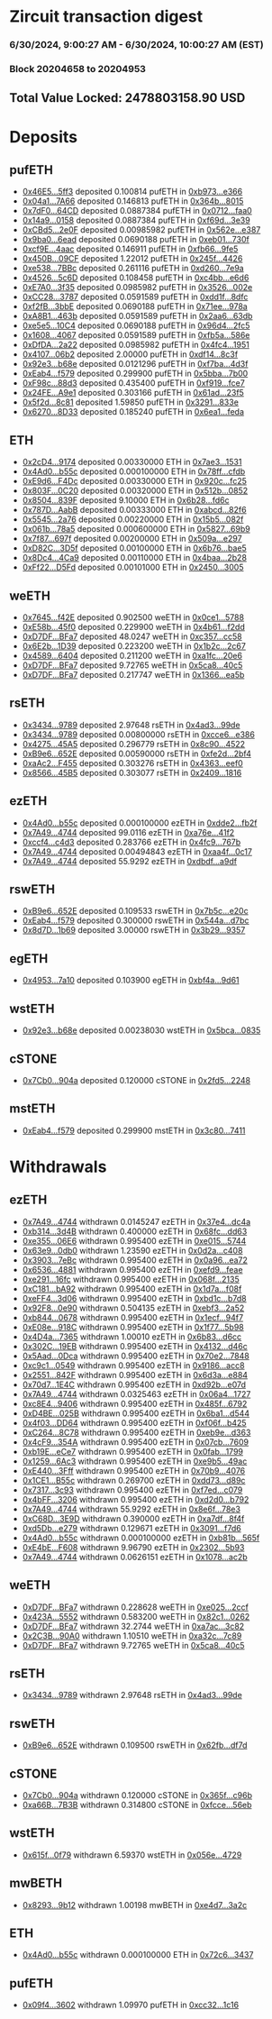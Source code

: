 # Zircuit transaction digest
### 6/30/2024, 9:00:27 AM - 6/30/2024, 10:00:27 AM (EST)
### Block 20204658 to 20204953

## Total Value Locked: 2478803158.90 USD

# Deposits
## pufETH
- [0x46E5...5ff3](https://etherscan.io/address/0x46E55f65910F901020A0684F76112feAD0335ff3) deposited 0.100814 pufETH in [0xb973...e366](https://etherscan.io/tx/0x46E55f65910F901020A0684F76112feAD0335ff3)
- [0x04a1...7A66](https://etherscan.io/address/0x04a192Bd2c4Ad0B676a71302b828308551347A66) deposited 0.146813 pufETH in [0x364b...8015](https://etherscan.io/tx/0x04a192Bd2c4Ad0B676a71302b828308551347A66)
- [0x7dF0...64CD](https://etherscan.io/address/0x7dF07986952d7fDE68eeD555216Ea1a68B7664CD) deposited 0.0887384 pufETH in [0x0712...faa0](https://etherscan.io/tx/0x7dF07986952d7fDE68eeD555216Ea1a68B7664CD)
- [0x14a9...0158](https://etherscan.io/address/0x14a94e41ae0025fBA8a0250c99a6d2BAe7A60158) deposited 0.0887384 pufETH in [0xf69d...3e39](https://etherscan.io/tx/0x14a94e41ae0025fBA8a0250c99a6d2BAe7A60158)
- [0xCBd5...2e0F](https://etherscan.io/address/0xCBd5036AffeaCDab9743196Ec77A0032a4482e0F) deposited 0.00985982 pufETH in [0x562e...e387](https://etherscan.io/tx/0xCBd5036AffeaCDab9743196Ec77A0032a4482e0F)
- [0x9ba0...6ead](https://etherscan.io/address/0x9ba0636DAd71E9C9126925B4229494F22aaC6ead) deposited 0.0690188 pufETH in [0xeb01...730f](https://etherscan.io/tx/0x9ba0636DAd71E9C9126925B4229494F22aaC6ead)
- [0xcf9E...4aac](https://etherscan.io/address/0xcf9Ea4BE075B2fd56923713e794699A191dd4aac) deposited 0.146911 pufETH in [0xfb66...9fe5](https://etherscan.io/tx/0xcf9Ea4BE075B2fd56923713e794699A191dd4aac)
- [0x450B...09CF](https://etherscan.io/address/0x450B0B452b8ebB9334A8C4326caD2b30D77709CF) deposited 1.22012 pufETH in [0x245f...4426](https://etherscan.io/tx/0x450B0B452b8ebB9334A8C4326caD2b30D77709CF)
- [0xe538...7BBc](https://etherscan.io/address/0xe538E3a3D8aae0DB58F9e4E419eB65D857077BBc) deposited 0.261116 pufETH in [0xd260...7e9a](https://etherscan.io/tx/0xe538E3a3D8aae0DB58F9e4E419eB65D857077BBc)
- [0x4526...5c6D](https://etherscan.io/address/0x45267762281d01494C188d4f32aEF23B419e5c6D) deposited 0.108458 pufETH in [0xc4bb...e6d6](https://etherscan.io/tx/0x45267762281d01494C188d4f32aEF23B419e5c6D)
- [0xE7A0...3f35](https://etherscan.io/address/0xE7A0813F9f2fA0de579b2c0b9FcD082a19e33f35) deposited 0.0985982 pufETH in [0x3526...002e](https://etherscan.io/tx/0xE7A0813F9f2fA0de579b2c0b9FcD082a19e33f35)
- [0xCC28...3787](https://etherscan.io/address/0xCC2895133c5DcC0e2840dCDd1dC661B1efbD3787) deposited 0.0591589 pufETH in [0xdd1f...8dfc](https://etherscan.io/tx/0xCC2895133c5DcC0e2840dCDd1dC661B1efbD3787)
- [0xf2fB...3bbE](https://etherscan.io/address/0xf2fBA7022D808EF3eE52c0E0C831a917f3943bbE) deposited 0.0690188 pufETH in [0x71ee...978a](https://etherscan.io/tx/0xf2fBA7022D808EF3eE52c0E0C831a917f3943bbE)
- [0xA8B1...463b](https://etherscan.io/address/0xA8B1fEd8FCe666485fd5559c65F85a6972cf463b) deposited 0.0591589 pufETH in [0x2aa6...63db](https://etherscan.io/tx/0xA8B1fEd8FCe666485fd5559c65F85a6972cf463b)
- [0xe5e5...10C4](https://etherscan.io/address/0xe5e542ee90cBd677B8135eee1d1FCD6f395310C4) deposited 0.0690188 pufETH in [0x96d4...2fc5](https://etherscan.io/tx/0xe5e542ee90cBd677B8135eee1d1FCD6f395310C4)
- [0x1608...4067](https://etherscan.io/address/0x1608341dD89358DA26ee02Fab3A97ef0DC2c4067) deposited 0.0591589 pufETH in [0xfb5a...586e](https://etherscan.io/tx/0x1608341dD89358DA26ee02Fab3A97ef0DC2c4067)
- [0xDfDA...2a22](https://etherscan.io/address/0xDfDA4ba3c68713E8c6304dB18c84580835212a22) deposited 0.0985982 pufETH in [0x4fc4...1951](https://etherscan.io/tx/0xDfDA4ba3c68713E8c6304dB18c84580835212a22)
- [0x4107...06b2](https://etherscan.io/address/0x4107A0A4a50AC2c4cc8C5a3954Bc01ff134506b2) deposited 2.00000 pufETH in [0xdf14...8c3f](https://etherscan.io/tx/0x4107A0A4a50AC2c4cc8C5a3954Bc01ff134506b2)
- [0x92e3...b68e](https://etherscan.io/address/0x92e3b2615fC8f099a857f87e6Eb43167F280b68e) deposited 0.0121296 pufETH in [0xf7ba...4d3f](https://etherscan.io/tx/0x92e3b2615fC8f099a857f87e6Eb43167F280b68e)
- [0xEab4...f579](https://etherscan.io/address/0xEab421a183851cCf92f33265BE7982124Bd3f579) deposited 0.299900 pufETH in [0x5bba...7b00](https://etherscan.io/tx/0xEab421a183851cCf92f33265BE7982124Bd3f579)
- [0xF98c...88d3](https://etherscan.io/address/0xF98c44e246C3dE8Ee731826F2605b70E802d88d3) deposited 0.435400 pufETH in [0xf919...fce7](https://etherscan.io/tx/0xF98c44e246C3dE8Ee731826F2605b70E802d88d3)
- [0x24FE...A9e1](https://etherscan.io/address/0x24FEA70dF0365CB59Df687dc0Ef724B3469EA9e1) deposited 0.303166 pufETH in [0x61ad...23f5](https://etherscan.io/tx/0x24FEA70dF0365CB59Df687dc0Ef724B3469EA9e1)
- [0x5f2d...8c81](https://etherscan.io/address/0x5f2dB8C20d76153E1c877fe17fFCd27D03648c81) deposited 1.59850 pufETH in [0x3291...833e](https://etherscan.io/tx/0x5f2dB8C20d76153E1c877fe17fFCd27D03648c81)
- [0x6270...8D33](https://etherscan.io/address/0x62705e67bd8c66A2dF58470c530ffb1A0B878D33) deposited 0.185240 pufETH in [0x6ea1...feda](https://etherscan.io/tx/0x62705e67bd8c66A2dF58470c530ffb1A0B878D33)
## ETH
- [0x2cD4...9174](https://etherscan.io/address/0x2cD459F4302d5816304db619443Ec7F25a319174) deposited 0.00330000 ETH in [0x7ae3...1531](https://etherscan.io/tx/0x2cD459F4302d5816304db619443Ec7F25a319174)
- [0x4Ad0...b55c](https://etherscan.io/address/0x4Ad0B401461626588012f417C252d96dC5b8b55c) deposited 0.000100000 ETH in [0x78ff...cfdb](https://etherscan.io/tx/0x4Ad0B401461626588012f417C252d96dC5b8b55c)
- [0xE9d6...F4Dc](https://etherscan.io/address/0xE9d6B3242c448a3926c2Fc086D849194a820F4Dc) deposited 0.00330000 ETH in [0x920c...fc25](https://etherscan.io/tx/0xE9d6B3242c448a3926c2Fc086D849194a820F4Dc)
- [0x803F...0C20](https://etherscan.io/address/0x803F37f4A4f75bA82a7431ec38e77aB375780C20) deposited 0.00320000 ETH in [0x512b...0852](https://etherscan.io/tx/0x803F37f4A4f75bA82a7431ec38e77aB375780C20)
- [0x8504...839F](https://etherscan.io/address/0x8504d067B262B6eBf117c76277aF75BE7a40839F) deposited 9.10000 ETH in [0x6b28...fd6c](https://etherscan.io/tx/0x8504d067B262B6eBf117c76277aF75BE7a40839F)
- [0x787D...AabB](https://etherscan.io/address/0x787D07Ee577C83c0e0bD2cDFA467DF044F9DAabB) deposited 0.00333000 ETH in [0xabcd...82f6](https://etherscan.io/tx/0x787D07Ee577C83c0e0bD2cDFA467DF044F9DAabB)
- [0x5545...2a76](https://etherscan.io/address/0x5545351A11a3335a0C133c90F68e4595922c2a76) deposited 0.00220000 ETH in [0x15b5...082f](https://etherscan.io/tx/0x5545351A11a3335a0C133c90F68e4595922c2a76)
- [0x061b...78a5](https://etherscan.io/address/0x061b58aA835f3EaB14DCFb57E9Fc563Ed0Db78a5) deposited 0.000600000 ETH in [0x5827...69b9](https://etherscan.io/tx/0x061b58aA835f3EaB14DCFb57E9Fc563Ed0Db78a5)
- [0x7f87...697f](https://etherscan.io/address/0x7f876506268A54FC0320EA07066c20EDf638697f) deposited 0.00200000 ETH in [0x509a...e297](https://etherscan.io/tx/0x7f876506268A54FC0320EA07066c20EDf638697f)
- [0xD82C...3D5f](https://etherscan.io/address/0xD82C7a600Ab1549dcBcc4b6278c2F24Ca60e3D5f) deposited 0.00100000 ETH in [0x6b76...bae5](https://etherscan.io/tx/0xD82C7a600Ab1549dcBcc4b6278c2F24Ca60e3D5f)
- [0x8Dc4...4Ca9](https://etherscan.io/address/0x8Dc42cee1787135F2517A05D885D9D92c3404Ca9) deposited 0.00110000 ETH in [0x4baa...2b28](https://etherscan.io/tx/0x8Dc42cee1787135F2517A05D885D9D92c3404Ca9)
- [0xFf22...D5Fd](https://etherscan.io/address/0xFf2230529521974305Bf6c92296fA57B4521D5Fd) deposited 0.00101000 ETH in [0x2450...3005](https://etherscan.io/tx/0xFf2230529521974305Bf6c92296fA57B4521D5Fd)
## weETH
- [0x7645...f42E](https://etherscan.io/address/0x7645719d8783Bc3b2aCdC0ef759fbe21BA9Df42E) deposited 0.902500 weETH in [0x0ce1...5788](https://etherscan.io/tx/0x7645719d8783Bc3b2aCdC0ef759fbe21BA9Df42E)
- [0xE58b...45f0](https://etherscan.io/address/0xE58ba63f0402eF437C36D4aA5B6249f1965445f0) deposited 0.229900 weETH in [0x4b61...f2dd](https://etherscan.io/tx/0xE58ba63f0402eF437C36D4aA5B6249f1965445f0)
- [0xD7DF...BFa7](https://etherscan.io/address/0xD7DF7E085214743530afF339aFC420c7c720BFa7) deposited 48.0247 weETH in [0xc357...cc58](https://etherscan.io/tx/0xD7DF7E085214743530afF339aFC420c7c720BFa7)
- [0x6E2b...1D39](https://etherscan.io/address/0x6E2b77559C3aD2f1cb60277eA01B167b64381D39) deposited 0.223200 weETH in [0x1b2c...2c67](https://etherscan.io/tx/0x6E2b77559C3aD2f1cb60277eA01B167b64381D39)
- [0x4589...6404](https://etherscan.io/address/0x4589a80eDE4Eb7f36eaf0C0eC829DadB13936404) deposited 0.211200 weETH in [0xa1fc...20e6](https://etherscan.io/tx/0x4589a80eDE4Eb7f36eaf0C0eC829DadB13936404)
- [0xD7DF...BFa7](https://etherscan.io/address/0xD7DF7E085214743530afF339aFC420c7c720BFa7) deposited 9.72765 weETH in [0x5ca8...40c5](https://etherscan.io/tx/0xD7DF7E085214743530afF339aFC420c7c720BFa7)
- [0xD7DF...BFa7](https://etherscan.io/address/0xD7DF7E085214743530afF339aFC420c7c720BFa7) deposited 0.217747 weETH in [0x1366...ea5b](https://etherscan.io/tx/0xD7DF7E085214743530afF339aFC420c7c720BFa7)
## rsETH
- [0x3434...9789](https://etherscan.io/address/0x34349c5569e7B846c3558961552D2202760A9789) deposited 2.97648 rsETH in [0x4ad3...99de](https://etherscan.io/tx/0x34349c5569e7B846c3558961552D2202760A9789)
- [0x3434...9789](https://etherscan.io/address/0x34349c5569e7B846c3558961552D2202760A9789) deposited 0.00800000 rsETH in [0xcce6...e386](https://etherscan.io/tx/0x34349c5569e7B846c3558961552D2202760A9789)
- [0x4275...45A5](https://etherscan.io/address/0x4275e032C49C3802533c3537B889049F31e545A5) deposited 0.296779 rsETH in [0x8c90...4522](https://etherscan.io/tx/0x4275e032C49C3802533c3537B889049F31e545A5)
- [0xB9e6...652E](https://etherscan.io/address/0xB9e66B9b1112868751E4e6891196d4c638c3652E) deposited 0.00590000 rsETH in [0xfe2d...2bf4](https://etherscan.io/tx/0xB9e66B9b1112868751E4e6891196d4c638c3652E)
- [0xaAc2...F455](https://etherscan.io/address/0xaAc214C74E53578EA028Ef1A217cFfeCe31cF455) deposited 0.303276 rsETH in [0x4363...eef0](https://etherscan.io/tx/0xaAc214C74E53578EA028Ef1A217cFfeCe31cF455)
- [0x8566...45B5](https://etherscan.io/address/0x856639208B959396B0e07a756C808cdd2EBD45B5) deposited 0.303077 rsETH in [0x2409...1816](https://etherscan.io/tx/0x856639208B959396B0e07a756C808cdd2EBD45B5)
## ezETH
- [0x4Ad0...b55c](https://etherscan.io/address/0x4Ad0B401461626588012f417C252d96dC5b8b55c) deposited 0.000100000 ezETH in [0xdde2...fb2f](https://etherscan.io/tx/0x4Ad0B401461626588012f417C252d96dC5b8b55c)
- [0x7A49...4744](https://etherscan.io/address/0x7A493Be5c2ce014cD049Bf178a1ac0Db1B434744) deposited 99.0116 ezETH in [0xa76e...41f2](https://etherscan.io/tx/0x7A493Be5c2ce014cD049Bf178a1ac0Db1B434744)
- [0xccf4...c4d3](https://etherscan.io/address/0xccf4dA0A97D7D433b77AEb138F512a8207Eac4d3) deposited 0.283766 ezETH in [0x4fc9...767b](https://etherscan.io/tx/0xccf4dA0A97D7D433b77AEb138F512a8207Eac4d3)
- [0x7A49...4744](https://etherscan.io/address/0x7A493Be5c2ce014cD049Bf178a1ac0Db1B434744) deposited 0.00494843 ezETH in [0xaa4f...0c17](https://etherscan.io/tx/0x7A493Be5c2ce014cD049Bf178a1ac0Db1B434744)
- [0x7A49...4744](https://etherscan.io/address/0x7A493Be5c2ce014cD049Bf178a1ac0Db1B434744) deposited 55.9292 ezETH in [0xdbdf...a9df](https://etherscan.io/tx/0x7A493Be5c2ce014cD049Bf178a1ac0Db1B434744)
## rswETH
- [0xB9e6...652E](https://etherscan.io/address/0xB9e66B9b1112868751E4e6891196d4c638c3652E) deposited 0.109533 rswETH in [0x7b5c...e20c](https://etherscan.io/tx/0xB9e66B9b1112868751E4e6891196d4c638c3652E)
- [0xEab4...f579](https://etherscan.io/address/0xEab421a183851cCf92f33265BE7982124Bd3f579) deposited 0.300000 rswETH in [0x544a...d7bc](https://etherscan.io/tx/0xEab421a183851cCf92f33265BE7982124Bd3f579)
- [0x8d7D...1b69](https://etherscan.io/address/0x8d7D3Bde545D97fC80a6e268e08F4e09b0A51b69) deposited 3.00000 rswETH in [0x3b29...9357](https://etherscan.io/tx/0x8d7D3Bde545D97fC80a6e268e08F4e09b0A51b69)
## egETH
- [0x4953...7a10](https://etherscan.io/address/0x4953632aB10fceD381c08232f948b60821fF7a10) deposited 0.103900 egETH in [0xbf4a...9d61](https://etherscan.io/tx/0x4953632aB10fceD381c08232f948b60821fF7a10)
## wstETH
- [0x92e3...b68e](https://etherscan.io/address/0x92e3b2615fC8f099a857f87e6Eb43167F280b68e) deposited 0.00238030 wstETH in [0x5bca...0835](https://etherscan.io/tx/0x92e3b2615fC8f099a857f87e6Eb43167F280b68e)
## cSTONE
- [0x7Cb0...904a](https://etherscan.io/address/0x7Cb0D6e0F478d1491484d92653000Ad30A1c904a) deposited 0.120000 cSTONE in [0x2fd5...2248](https://etherscan.io/tx/0x7Cb0D6e0F478d1491484d92653000Ad30A1c904a)
## mstETH
- [0xEab4...f579](https://etherscan.io/address/0xEab421a183851cCf92f33265BE7982124Bd3f579) deposited 0.299900 mstETH in [0x3c80...7411](https://etherscan.io/tx/0xEab421a183851cCf92f33265BE7982124Bd3f579)
# Withdrawals
## ezETH
- [0x7A49...4744](https://etherscan.io/address/0x7A493Be5c2ce014cD049Bf178a1ac0Db1B434744) withdrawn 0.0145247 ezETH in [0x37e4...dc4a](https://etherscan.io/tx/0x7A493Be5c2ce014cD049Bf178a1ac0Db1B434744)
- [0xb314...3d4B](https://etherscan.io/address/0xb314F98FFFAC21C6d842c440B04adE264cb73d4B) withdrawn 0.400000 ezETH in [0x68fc...dd63](https://etherscan.io/tx/0xb314F98FFFAC21C6d842c440B04adE264cb73d4B)
- [0xe355...06E6](https://etherscan.io/address/0xe35512bD82430b9357FCa93C7Db61924314b06E6) withdrawn 0.995400 ezETH in [0xe015...5744](https://etherscan.io/tx/0xe35512bD82430b9357FCa93C7Db61924314b06E6)
- [0x63e9...0db0](https://etherscan.io/address/0x63e91049E589AB15D95cC57A56c18Eb3dEB70db0) withdrawn 1.23590 ezETH in [0x0d2a...c408](https://etherscan.io/tx/0x63e91049E589AB15D95cC57A56c18Eb3dEB70db0)
- [0x3903...7eBc](https://etherscan.io/address/0x3903c2c376FCfd50bd40915a88d54e9E53777eBc) withdrawn 0.995400 ezETH in [0x0a96...ea72](https://etherscan.io/tx/0x3903c2c376FCfd50bd40915a88d54e9E53777eBc)
- [0x6536...4881](https://etherscan.io/address/0x65368D71903518B6080BF0a13731971A567d4881) withdrawn 0.995400 ezETH in [0xefd9...feae](https://etherscan.io/tx/0x65368D71903518B6080BF0a13731971A567d4881)
- [0xe291...16fc](https://etherscan.io/address/0xe29110fDbE835AAC64Fa317D9808DF64a7BE16fc) withdrawn 0.995400 ezETH in [0x068f...2135](https://etherscan.io/tx/0xe29110fDbE835AAC64Fa317D9808DF64a7BE16fc)
- [0xC181...bA92](https://etherscan.io/address/0xC181Ff8ecE5144b33F7d9E4c7AfA0b398A76bA92) withdrawn 0.995400 ezETH in [0x1d7a...f08f](https://etherscan.io/tx/0xC181Ff8ecE5144b33F7d9E4c7AfA0b398A76bA92)
- [0xeFF4...3d06](https://etherscan.io/address/0xeFF420E162Bab905B83e2348E31496c48a903d06) withdrawn 0.995400 ezETH in [0xbd1c...b7d8](https://etherscan.io/tx/0xeFF420E162Bab905B83e2348E31496c48a903d06)
- [0x92F8...0e90](https://etherscan.io/address/0x92F8688AD34DA3F2723033DEF5bb36b7Fa910e90) withdrawn 0.504135 ezETH in [0xebf3...2a52](https://etherscan.io/tx/0x92F8688AD34DA3F2723033DEF5bb36b7Fa910e90)
- [0xb844...0678](https://etherscan.io/address/0xb844E2855FA91D36a64a296D1E4e4A3915e00678) withdrawn 0.995400 ezETH in [0x1ecf...94f7](https://etherscan.io/tx/0xb844E2855FA91D36a64a296D1E4e4A3915e00678)
- [0xE08e...918C](https://etherscan.io/address/0xE08e649baAbA1ee93a2E4ef589D9FEAc2BDb918C) withdrawn 0.995400 ezETH in [0x1f77...5b98](https://etherscan.io/tx/0xE08e649baAbA1ee93a2E4ef589D9FEAc2BDb918C)
- [0x4D4a...7365](https://etherscan.io/address/0x4D4ac5403a54fa086076917920b9ccb88b947365) withdrawn 1.00010 ezETH in [0x6b83...d6cc](https://etherscan.io/tx/0x4D4ac5403a54fa086076917920b9ccb88b947365)
- [0x302C...19EB](https://etherscan.io/address/0x302C87c2334A657fCb5834d7b50C0007113919EB) withdrawn 0.995400 ezETH in [0x4132...d46c](https://etherscan.io/tx/0x302C87c2334A657fCb5834d7b50C0007113919EB)
- [0x5Aad...0Dca](https://etherscan.io/address/0x5Aad67004a7B4307c76ed3bD900C347F17F90Dca) withdrawn 0.995400 ezETH in [0x70e2...7848](https://etherscan.io/tx/0x5Aad67004a7B4307c76ed3bD900C347F17F90Dca)
- [0xc9c1...0549](https://etherscan.io/address/0xc9c17E5d58404769825b49AA96Fa24650bBD0549) withdrawn 0.995400 ezETH in [0x9186...acc8](https://etherscan.io/tx/0xc9c17E5d58404769825b49AA96Fa24650bBD0549)
- [0x2551...842F](https://etherscan.io/address/0x2551A58064cd9d8EFE56E87A1352f26CD465842F) withdrawn 0.995400 ezETH in [0x6d3a...e884](https://etherscan.io/tx/0x2551A58064cd9d8EFE56E87A1352f26CD465842F)
- [0x70d7...1E4C](https://etherscan.io/address/0x70d78160bA2467BA97e3a535E9bB0cBE5e371E4C) withdrawn 0.995400 ezETH in [0xd92b...e07d](https://etherscan.io/tx/0x70d78160bA2467BA97e3a535E9bB0cBE5e371E4C)
- [0x7A49...4744](https://etherscan.io/address/0x7A493Be5c2ce014cD049Bf178a1ac0Db1B434744) withdrawn 0.0325463 ezETH in [0x06a4...1727](https://etherscan.io/tx/0x7A493Be5c2ce014cD049Bf178a1ac0Db1B434744)
- [0xc8E4...9406](https://etherscan.io/address/0xc8E4F69bBfEab5F890f26A2B40B71c885c649406) withdrawn 0.995400 ezETH in [0x485f...6792](https://etherscan.io/tx/0xc8E4F69bBfEab5F890f26A2B40B71c885c649406)
- [0xD4BE...025B](https://etherscan.io/address/0xD4BE9098CCDF36C5Eb6a55184aE71F941823025B) withdrawn 0.995400 ezETH in [0x6ba1...d544](https://etherscan.io/tx/0xD4BE9098CCDF36C5Eb6a55184aE71F941823025B)
- [0x4f03...DD64](https://etherscan.io/address/0x4f03A6FB90a334CBE63AF5388686dE7959D5DD64) withdrawn 0.995400 ezETH in [0xf06f...b425](https://etherscan.io/tx/0x4f03A6FB90a334CBE63AF5388686dE7959D5DD64)
- [0xC264...8C78](https://etherscan.io/address/0xC264a1f20C7FecEF926f9880Db1BBffe52a18C78) withdrawn 0.995400 ezETH in [0xeb9e...d363](https://etherscan.io/tx/0xC264a1f20C7FecEF926f9880Db1BBffe52a18C78)
- [0x4cF9...354A](https://etherscan.io/address/0x4cF9A048A591ee0Ad4BC59012CaaE00ab4f7354A) withdrawn 0.995400 ezETH in [0x07cb...7609](https://etherscan.io/tx/0x4cF9A048A591ee0Ad4BC59012CaaE00ab4f7354A)
- [0xb19E...eCe7](https://etherscan.io/address/0xb19E3098b9B154B68C3ed74631AC01B077c7eCe7) withdrawn 0.995400 ezETH in [0x0fab...1799](https://etherscan.io/tx/0xb19E3098b9B154B68C3ed74631AC01B077c7eCe7)
- [0x1259...6Ac3](https://etherscan.io/address/0x1259759b781e91992933b9F3a6b0E541cF8e6Ac3) withdrawn 0.995400 ezETH in [0xe9b5...49ac](https://etherscan.io/tx/0x1259759b781e91992933b9F3a6b0E541cF8e6Ac3)
- [0xE440...3Fff](https://etherscan.io/address/0xE440d1A82FBfDC9518705deF367597b6C5f23Fff) withdrawn 0.995400 ezETH in [0x70b9...4076](https://etherscan.io/tx/0xE440d1A82FBfDC9518705deF367597b6C5f23Fff)
- [0x1CE1...B55c](https://etherscan.io/address/0x1CE1Ae0A143Cf2bA2AF76363aab18C649722B55c) withdrawn 0.269700 ezETH in [0xdd73...d89c](https://etherscan.io/tx/0x1CE1Ae0A143Cf2bA2AF76363aab18C649722B55c)
- [0x7317...3c93](https://etherscan.io/address/0x7317648102a13B3630A46f90d91C59dFd4453c93) withdrawn 0.995400 ezETH in [0xf7ed...c079](https://etherscan.io/tx/0x7317648102a13B3630A46f90d91C59dFd4453c93)
- [0x4bFF...3206](https://etherscan.io/address/0x4bFF9A3e6110b36CFAce0212139D468c10003206) withdrawn 0.995400 ezETH in [0xd2d0...b792](https://etherscan.io/tx/0x4bFF9A3e6110b36CFAce0212139D468c10003206)
- [0x7A49...4744](https://etherscan.io/address/0x7A493Be5c2ce014cD049Bf178a1ac0Db1B434744) withdrawn 55.9292 ezETH in [0x8e6f...78e3](https://etherscan.io/tx/0x7A493Be5c2ce014cD049Bf178a1ac0Db1B434744)
- [0xC68D...3E9D](https://etherscan.io/address/0xC68D369ef921503d761a025fC17A1Af6cE7E3E9D) withdrawn 0.390000 ezETH in [0xa7df...8f4f](https://etherscan.io/tx/0xC68D369ef921503d761a025fC17A1Af6cE7E3E9D)
- [0xd5Db...e279](https://etherscan.io/address/0xd5Db2D4989929e8E8d430Ef705C820b7C916e279) withdrawn 0.129671 ezETH in [0x3091...f7d6](https://etherscan.io/tx/0xd5Db2D4989929e8E8d430Ef705C820b7C916e279)
- [0x4Ad0...b55c](https://etherscan.io/address/0x4Ad0B401461626588012f417C252d96dC5b8b55c) withdrawn 0.000100000 ezETH in [0xb81b...565f](https://etherscan.io/tx/0x4Ad0B401461626588012f417C252d96dC5b8b55c)
- [0xE4bE...F608](https://etherscan.io/address/0xE4bE0bdae3Ce848fE5aE0F70F5E022b0bac9F608) withdrawn 9.96790 ezETH in [0x2302...5b93](https://etherscan.io/tx/0xE4bE0bdae3Ce848fE5aE0F70F5E022b0bac9F608)
- [0x7A49...4744](https://etherscan.io/address/0x7A493Be5c2ce014cD049Bf178a1ac0Db1B434744) withdrawn 0.0626151 ezETH in [0x1078...ac2b](https://etherscan.io/tx/0x7A493Be5c2ce014cD049Bf178a1ac0Db1B434744)
## weETH
- [0xD7DF...BFa7](https://etherscan.io/address/0xD7DF7E085214743530afF339aFC420c7c720BFa7) withdrawn 0.228628 weETH in [0xe025...2ccf](https://etherscan.io/tx/0xD7DF7E085214743530afF339aFC420c7c720BFa7)
- [0x423A...5552](https://etherscan.io/address/0x423ABEF25063398aa4B71632456c6b39C6805552) withdrawn 0.583200 weETH in [0x82c1...0262](https://etherscan.io/tx/0x423ABEF25063398aa4B71632456c6b39C6805552)
- [0xD7DF...BFa7](https://etherscan.io/address/0xD7DF7E085214743530afF339aFC420c7c720BFa7) withdrawn 32.2744 weETH in [0xa7ac...3c82](https://etherscan.io/tx/0xD7DF7E085214743530afF339aFC420c7c720BFa7)
- [0x2C3B...90A0](https://etherscan.io/address/0x2C3BcaFA31DDE5C1ADCFA8B358fDD75B996290A0) withdrawn 1.10510 weETH in [0xa32c...7c89](https://etherscan.io/tx/0x2C3BcaFA31DDE5C1ADCFA8B358fDD75B996290A0)
- [0xD7DF...BFa7](https://etherscan.io/address/0xD7DF7E085214743530afF339aFC420c7c720BFa7) withdrawn 9.72765 weETH in [0x5ca8...40c5](https://etherscan.io/tx/0xD7DF7E085214743530afF339aFC420c7c720BFa7)
## rsETH
- [0x3434...9789](https://etherscan.io/address/0x34349c5569e7B846c3558961552D2202760A9789) withdrawn 2.97648 rsETH in [0x4ad3...99de](https://etherscan.io/tx/0x34349c5569e7B846c3558961552D2202760A9789)
## rswETH
- [0xB9e6...652E](https://etherscan.io/address/0xB9e66B9b1112868751E4e6891196d4c638c3652E) withdrawn 0.109500 rswETH in [0x62fb...df7d](https://etherscan.io/tx/0xB9e66B9b1112868751E4e6891196d4c638c3652E)
## cSTONE
- [0x7Cb0...904a](https://etherscan.io/address/0x7Cb0D6e0F478d1491484d92653000Ad30A1c904a) withdrawn 0.120000 cSTONE in [0x365f...c96b](https://etherscan.io/tx/0x7Cb0D6e0F478d1491484d92653000Ad30A1c904a)
- [0xa66B...7B3B](https://etherscan.io/address/0xa66B1658C5E022344aEEb3a1948695d795AA7B3B) withdrawn 0.314800 cSTONE in [0xfcce...56eb](https://etherscan.io/tx/0xa66B1658C5E022344aEEb3a1948695d795AA7B3B)
## wstETH
- [0x615f...0f79](https://etherscan.io/address/0x615f0289305E2995D51F83dA5E21314FB4780f79) withdrawn 6.59370 wstETH in [0x056e...4729](https://etherscan.io/tx/0x615f0289305E2995D51F83dA5E21314FB4780f79)
## mwBETH
- [0x8293...9b12](https://etherscan.io/address/0x829349792C2605465C8641F70cA33a734e8B9b12) withdrawn 1.00198 mwBETH in [0xe4d7...3a2c](https://etherscan.io/tx/0x829349792C2605465C8641F70cA33a734e8B9b12)
## ETH
- [0x4Ad0...b55c](https://etherscan.io/address/0x4Ad0B401461626588012f417C252d96dC5b8b55c) withdrawn 0.000100000 ETH in [0x72c6...3437](https://etherscan.io/tx/0x4Ad0B401461626588012f417C252d96dC5b8b55c)
## pufETH
- [0x09f4...3602](https://etherscan.io/address/0x09f4eB00fFf0C4Db19059CDFCF2ed6AB73093602) withdrawn 1.09970 pufETH in [0xcc32...1c16](https://etherscan.io/tx/0x09f4eB00fFf0C4Db19059CDFCF2ed6AB73093602)
